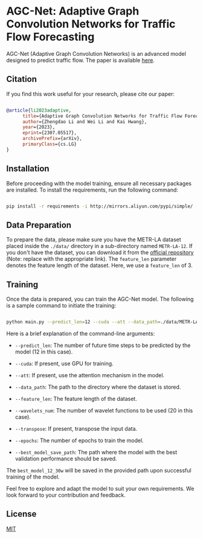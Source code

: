 # AGC-Net: Adaptive Graph Convolution Networks for Traffic Flow Forecasting



AGC-Net (Adaptive Graph Convolution Networks) is an advanced model designed to predict traffic flow. The paper is available [here](https://arxiv.org/abs/2307.05517).


## Citation

If you find this work useful for your research, please cite our paper:


```bibtex

@article{li2023adaptive,
      title={Adaptive Graph Convolution Networks for Traffic Flow Forecasting}, 
      author={Zhengdao Li and Wei Li and Kai Hwang},
      year={2023},
      eprint={2307.05517},
      archivePrefix={arXiv},
      primaryClass={cs.LG}
}

```


## Installation

Before proceeding with the model training, ensure all necessary packages are installed. To install the requirements, run the following command:



```bash

pip install -r requirements -i http://mirrors.aliyun.com/pypi/simple/ --trusted-host mirrors.aliyun.com

```


## Data Preparation



To prepare the data, please make sure you have the METR-LA dataset placed inside the `./data/` directory in a sub-directory named `METR-LA-12`. If you don't have the dataset, you can download it from the [official repository](#) (Note: replace with the appropriate link). The `feature_len` parameter denotes the feature length of the dataset. Here, we use a `feature_len` of 3.


## Training



Once the data is prepared, you can train the AGC-Net model. The following is a sample command to initiate the training:



```bash

python main.py --predict_len=12 --cuda --att --data_path=./data/METR-LA-12 --feature_len=3 --wavelets_num=20 --transpose --epochs=1 --best_model_save_path=best_model_12_30w

```



Here is a brief explanation of the command-line arguments:



* `--predict_len`: The number of future time steps to be predicted by the model (12 in this case).

* `--cuda`: If present, use GPU for training.

* `--att`: If present, use the attention mechanism in the model.

* `--data_path`: The path to the directory where the dataset is stored.

* `--feature_len`: The feature length of the dataset.

* `--wavelets_num`: The number of wavelet functions to be used (20 in this case).

* `--transpose`: If present, transpose the input data.

* `--epochs`: The number of epochs to train the model.

* `--best_model_save_path`: The path where the model with the best validation performance should be saved.



The `best_model_12_30w` will be saved in the provided path upon successful training of the model.



Feel free to explore and adapt the model to suit your own requirements. We look forward to your contribution and feedback.






## License

[MIT](https://choosealicense.com/licenses/mit/)
